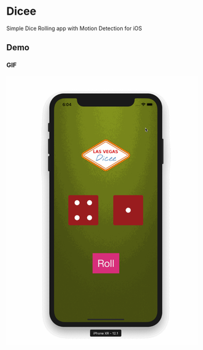 # Dicee

Simple Dice Rolling app with Motion Detection for iOS

## Demo

### GIF

<img src="https://raw.githubusercontent.com/julienshim/Dicee-App/master/Dicee/Assets.xcassets/demo.gif" width="500"/>
